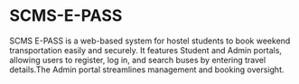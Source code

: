 # SCMS-E-PASS
SCMS E-PASS is a web-based system for hostel students to book weekend transportation easily and securely. It features Student and Admin portals, allowing users to register, log in, and search buses by entering travel details.The Admin portal streamlines management and booking oversight. 
